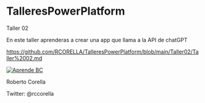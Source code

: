 # TalleresPowerPlatform

Taller 02

En este taller aprenderas a crear una app que llama a la API de chatGPT

https://github.com/RCORELLA/TalleresPowerPlatform/blob/main/Taller02/Taller%2002.md


[![Aprende BC](https://github.com/RCORELLA/TalleresPowerPlatform/blob/main/Taller02/recursos/Aspose.Words.b7da1bd4-5f1e-4c7c-a978-d7831a573c9f.050.png)](
https://github.com/RCORELLA/TalleresPowerPlatform/blob/main/Taller02/Taller%2002.md)

Roberto Corella

Twitter: @rccorella

